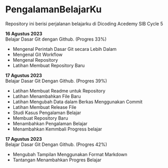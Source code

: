 # PengalamanBelajarKu
Repository ini berisi perjalanan belajarku di Dicoding Acedemy SIB Cycle 5

**16 Agustus 2023**  
Belajar Dasar Git dengan Github. (Progres 33%)
* Mengenal Perintah Dasar Git secara Lebih Dalam
* Mengenal Git Workflow
* Mengenal Repository
* Latihan Membuat Repository Baru

**17 Agustus 2023**  
Belajar Dasar Git Dengan Github. (Progres 39%)
* Latihan Membuat Readme untuk Repository
* Latihan Menambahkan File Baru
* Latihan Mengubah Data dalam Berkas Menggunakan Commit
* Latihan Membuat Release File
* Studi Kasus Pengalaman Belajar
* Membuat Repository Baru
* Menambahkan Pengalaman Belajar
* Menambahkan Kemmbali Progress belajar

**17 Agustus 2023**  
Belajar Dasar Git Dengan Github. (Progres 42%)
* Mengubah Tampilan Menggunakan Format Markdown
* Tantangan Menambahkan Progres Belajar
